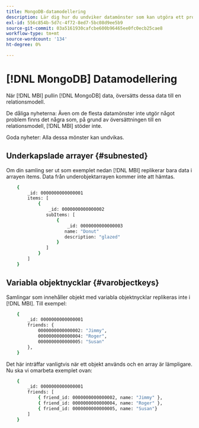 ```yaml
---
title: MongoDB-datamodellering
description: Lär dig hur du undviker datamönster som kan utgöra ett problem.
exl-id: 556c854b-5d7c-4f72-8ed7-5bc08d9ee5b9
source-git-commit: 03a5161930cafcbe600b96465ee0fc0ecb25cae8
workflow-type: tm+mt
source-wordcount: '134'
ht-degree: 0%

---
```


# [!DNL MongoDB] Datamodellering

När [!DNL MBI] pullin [!DNL MongoDB] data, översätts dessa data till en relationsmodell.

De dåliga nyheterna: Även om de flesta datamönster inte utgör något problem finns det några som, på grund av översättningen till en relationsmodell, [!DNL MBI] stöder inte.

Goda nyheter: Alla dessa mönster kan undvikas.

## Underkapslade arrayer {#subnested}

Om din samling ser ut som exemplet nedan [!DNL MBI] replikerar bara data i arrayen items. Data från underobjektarrayen kommer inte att hämtas.

```bash
    {
        _id: 0000000000000001
        items: [
            {
                _id: 0000000000000002
               subItems: [
                   {
                       _id: 0000000000000003
                      name: "Donut"
                      description: "glazed"
                   }
               ]
            }
        ]
    }
```

## Variabla objektnycklar {#varobjectkeys}

Samlingar som innehåller objekt med variabla objektnycklar replikeras inte i [!DNL MBI]. Till exempel:

```bash
    {
        _id: 0000000000000001
        friends: {
            0000000000000002: "Jimmy",
            0000000000000004: "Roger",
            0000000000000005: "Susan"
        },
    }
```

Det här inträffar vanligtvis när ett objekt används och en array är lämpligare. Nu ska vi omarbeta exemplet ovan:

```bash
    {
        _id: 0000000000000001
        friends: [
            { friend_id: 0000000000000002, name: "Jimmy" },
            { friend_id: 0000000000000004, name: "Roger" },
            { friend_id: 0000000000000005, name: "Susan"}
        ]
    }
```
